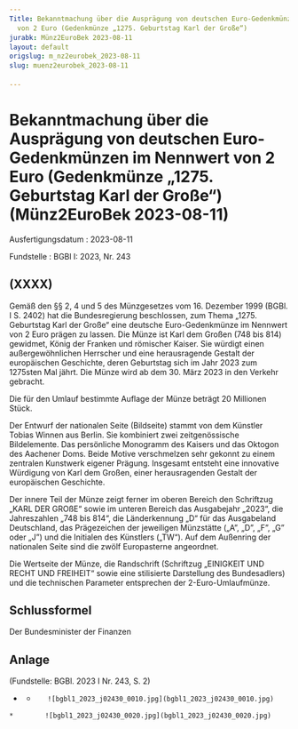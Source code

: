 ```yaml
---
Title: Bekanntmachung über die Ausprägung von deutschen Euro-Gedenkmünzen im Nennwert
  von 2 Euro (Gedenkmünze „1275. Geburtstag Karl der Große“)
jurabk: Münz2EuroBek 2023-08-11
layout: default
origslug: m_nz2eurobek_2023-08-11
slug: muenz2eurobek_2023-08-11

---
```


# Bekanntmachung über die Ausprägung von deutschen Euro-Gedenkmünzen im Nennwert von 2 Euro (Gedenkmünze „1275. Geburtstag Karl der Große“) (Münz2EuroBek 2023-08-11)

Ausfertigungsdatum
:   2023-08-11

Fundstelle
:   BGBl I: 2023, Nr. 243


## (XXXX)

Gemäß den §§ 2, 4 und 5 des Münzgesetzes vom 16. Dezember 1999 (BGBl. I S. 2402) hat die Bundesregierung beschlossen, zum Thema „1275. Geburtstag Karl der Große“ eine deutsche Euro-Gedenkmünze im Nennwert von 2 Euro prägen zu lassen. Die Münze ist Karl dem Großen (748 bis 814) gewidmet, König der Franken und römischer Kaiser. Sie würdigt einen außergewöhnlichen Herrscher und eine herausragende Gestalt der europäischen Geschichte, deren Geburtstag sich im Jahr 2023 zum 1275sten Mal jährt. Die Münze wird ab dem 30. März 2023 in den Verkehr gebracht.

Die für den Umlauf bestimmte Auflage der Münze beträgt 20 Millionen Stück.

Der Entwurf der nationalen Seite (Bildseite) stammt von dem Künstler Tobias Winnen aus Berlin. Sie kombiniert zwei zeitgenössische Bildelemente. Das persönliche Monogramm des Kaisers und das Oktogon des Aachener Doms. Beide Motive verschmelzen sehr gekonnt zu einem zentralen Kunstwerk eigener Prägung. Insgesamt entsteht eine innovative Würdigung von Karl dem Großen, einer herausragenden Gestalt der europäischen Geschichte.

Der innere Teil der Münze zeigt ferner im oberen Bereich den Schriftzug „KARL DER GROßE“ sowie im unteren Bereich das Ausgabejahr „2023“, die Jahreszahlen „748 bis 814“, die Länderkennung „D“ für das Ausgabeland Deutschland, das Prägezeichen der jeweiligen Münzstätte („A”, „D”, „F”, „G” oder „J”) und die Initialen des Künstlers („TW“). Auf dem Außenring der nationalen Seite sind die zwölf Europasterne angeordnet.

Die Wertseite der Münze, die Randschrift (Schriftzug „EINIGKEIT UND RECHT UND FREIHEIT“ sowie eine stilisierte Darstellung des Bundesadlers) und die technischen Parameter entsprechen der 2-Euro-Umlaufmünze.


## Schlussformel

Der Bundesminister der Finanzen


## Anlage

(Fundstelle: BGBl. 2023 I Nr. 243, S. 2)


*    *        ![bgbl1_2023_j02430_0010.jpg](bgbl1_2023_j02430_0010.jpg)
    *        ![bgbl1_2023_j02430_0020.jpg](bgbl1_2023_j02430_0020.jpg)


